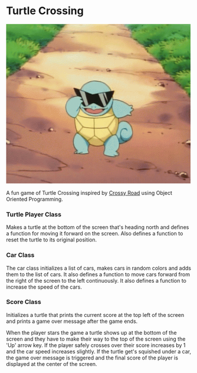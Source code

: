 # Turtle Crossing

![Turtle-crossing](../../GIFs/giphy-squirtle-glasses.gif)

A fun game of Turtle Crossing inspired by [Crossy Road](https://www.crossyroad.com/) using Object Oriented Programming. 

### Turtle Player Class
Makes a turtle at the bottom of the screen that's heading north and defines a function for moving it forward on the screen. Also defines a function to reset the turtle to its original position.

### Car Class
The car class initializes a list of cars, makes cars in random colors and adds them to the list of cars. It also defines a function to move cars forward from the right of the screen to the left continuously. It also defines a function to increase the speed of the cars.


### Score Class
Initializes a turtle that prints the current score at the top left of the screen and prints a game over message after the game ends.

When the player stars the game a turtle shows up at the bottom of the screen and they have to make their way to the top of the screen using the 'Up' arrow key. If the player safely crosses over their score increases by 1 and the car speed increases slightly. If the turtle get's squished under a car, the game over message is triggered and the final score of the player is displayed at the center of the screen.
